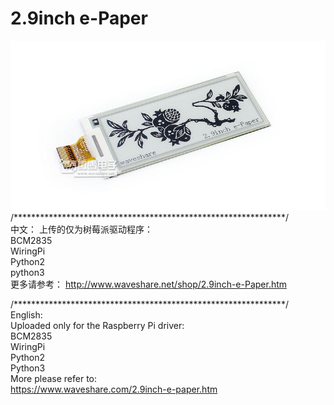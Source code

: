 ﻿# 2.9inch e-Paper

![2.9inch-e-Paper-intro.JPG](2.9inch-e-Paper-intro.JPG)
/**************************************************************/  
中文：
上传的仅为树莓派驱动程序：  
BCM2835  
WiringPi  
Python2  
python3  
更多请参考：
http://www.waveshare.net/shop/2.9inch-e-Paper.htm

/**************************************************************/  
English:  
Uploaded only for the Raspberry Pi driver:  
BCM2835  
WiringPi  
Python2  
Python3  
More please refer to:  
https://www.waveshare.com/2.9inch-e-paper.htm
